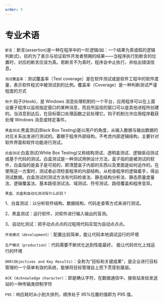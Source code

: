 ```yaml
---
order: 5
---
```


# 专业术语

`断言`：断言(assertion)是一种在程序中的一阶逻辑(如：一个结果为真或假的逻辑判断式)，目的为了表示与验证软件开发者预期的结果——当程序执行到断言的位置时，对应的断言应该为真。若断言不为真时，程序会中止执行，并给出错误信息。

`测试覆盖率`：测试覆盖率（Test coverage）是在软件测试或是软件工程中的软件度量，表示软件程式中被测试到的比例。覆盖率（Coverage）是一种判断测试严谨程度的方式

`钩子`:钩子(Hook)，是 Windows 消息处理机制的一个平台，应用程序可以在上面设置子程序以监视指定窗口的某种消息，而且所监视的窗口可以是其他进程所创建的。当消息到达后，在目标窗口处理函数之前处理它。钩子机制允许应用程序截获处理 Windows 消息或特定事件。

`黑盒测试`:黑盒测试(Black Box Testing)是以用户的角度，从输入数据与输出数据的对应关系出发进行测试的。着眼于程序外部结构，不考虑内部逻辑结构，主要针对软件界面和软件功能进行测试。

`白盒测试`:白盒测试(White Box Testing)又称结构测试、透明盒测试、逻辑驱动测试或基于代码的测试。白盒测试是一种测试用例设计方法，盒子指的是被测试的软件，白盒指的是盒子是可视的，即清楚盒子内部的东西以及里面是如何运作的。在使用这一方案时，测试者必须检查程序的内部结构，从检查程序的逻辑着手，得出测试数据。白盒测试的测试方法有代码检查法、静态结构分析法、静态质量度量法、逻辑覆盖法、基本路径测试法、域测试、符号测试、路径覆盖和程序变异。

`黑盒、白盒和自动化测试有什么区别？`

1、白盒测试：以分析软件结构，数据结构，代码走查等方式来进行测试。

2、黑盒测试：运行软件，对软件进行输入输出的盲测。

3、自动化测试：把手动点点点的过程用代码实现为自动点点点。

`开发模式（development）`：配置比较简单，能让代码本地调试运行的环境

`生产模式（production）`：代码需要不断优化达到性能最好。 能让代码优化上线运行的环境

`OKR(Objectives and Key Results)`：全称为“目标和关键成果”，是企业进行目标管理的一个简单有效的系统，能够将目标管理自上而下贯穿到基层。

`ACK (Acknowledge character）`：即是确认字符，在数据通信中，接收站发给发送站的一种传输类控制字符

`P95`：响应耗时从小到大排列，顺序处于 95%位置的值即为 P95 值。
